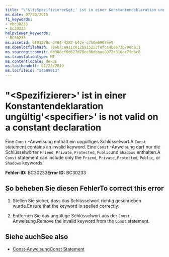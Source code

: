 ```yaml
---
title: "\"&lt;Spezifizierer&gt;' ist in einer Konstantendeklaration ungültig"
ms.date: 07/20/2015
f1_keywords:
- vbc30233
- bc30233
helpviewer_keywords:
- BC30233
ms.assetid: 6f01278c-0404-4282-b42e-c750e6907ee9
ms.openlocfilehash: 7e6b7ce911c012ba15253fefcc4b8673b79eda11
ms.sourcegitcommit: 6b308cf6d627d78ee36dbbae8972a310ac7fd6c8
ms.translationtype: MT
ms.contentlocale: de-DE
ms.lasthandoff: 01/23/2019
ms.locfileid: "54589913"
---
```

# <a name="ltspecifiergt-is-not-valid-on-a-constant-declaration"></a><span data-ttu-id="ce645-102">"&lt;Spezifizierer&gt;' ist in einer Konstantendeklaration ungültig</span><span class="sxs-lookup"><span data-stu-id="ce645-102">'&lt;specifier&gt;' is not valid on a constant declaration</span></span>
<span data-ttu-id="ce645-103">Eine `Const` -Anweisung enthält ein ungültiges Schlüsselwort.</span><span class="sxs-lookup"><span data-stu-id="ce645-103">A `Const` statement contains an invalid keyword.</span></span> <span data-ttu-id="ce645-104">Eine `Const` -Anweisung darf nur die Schlüsselwörter `Friend`, `Private`, `Protected`, `Public`und `Shadows` enthalten.</span><span class="sxs-lookup"><span data-stu-id="ce645-104">A `Const` statement can include only the `Friend`, `Private`, `Protected`, `Public`, or `Shadows` keywords.</span></span>  
  
 <span data-ttu-id="ce645-105">**Fehler-ID:** BC30233</span><span class="sxs-lookup"><span data-stu-id="ce645-105">**Error ID:** BC30233</span></span>  
  
## <a name="to-correct-this-error"></a><span data-ttu-id="ce645-106">So beheben Sie diesen Fehler</span><span class="sxs-lookup"><span data-stu-id="ce645-106">To correct this error</span></span>  
  
1.  <span data-ttu-id="ce645-107">Stellen Sie sicher, dass das Schlüsselwort richtig geschrieben wurde.</span><span class="sxs-lookup"><span data-stu-id="ce645-107">Ensure that the keyword is spelled correctly.</span></span>  
  
2.  <span data-ttu-id="ce645-108">Entfernen Sie das ungültige Schlüsselwort aus der `Const` -Anweisung.</span><span class="sxs-lookup"><span data-stu-id="ce645-108">Remove the invalid keyword from the `Const` statement.</span></span>  
  
## <a name="see-also"></a><span data-ttu-id="ce645-109">Siehe auch</span><span class="sxs-lookup"><span data-stu-id="ce645-109">See also</span></span>
- [<span data-ttu-id="ce645-110">Const-Anweisung</span><span class="sxs-lookup"><span data-stu-id="ce645-110">Const Statement</span></span>](../../visual-basic/language-reference/statements/const-statement.md)
